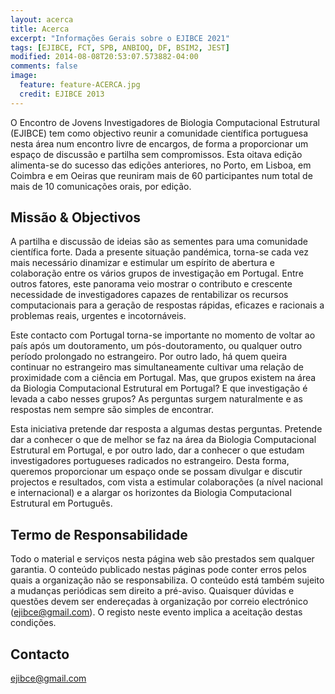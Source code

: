 ```yaml
---
layout: acerca
title: Acerca
excerpt: "Informações Gerais sobre o EJIBCE 2021"
tags: [EJIBCE, FCT, SPB, ANBIOQ, DF, BSIM2, JEST]
modified: 2014-08-08T20:53:07.573882-04:00
comments: false
image:
  feature: feature-ACERCA.jpg
  credit: EJIBCE 2013
---
```


O Encontro de Jovens Investigadores de Biologia Computacional Estrutural (EJIBCE) tem como objectivo
reunir a comunidade científica portuguesa nesta área num encontro livre de encargos, de forma a
proporcionar um espaço de discussão e partilha sem compromissos. Esta oitava edição alimenta-se do sucesso das edições anteriores, no Porto, em Lisboa, em Coimbra e em Oeiras que reuniram mais de 60 participantes num total de mais de 10 comunicações orais, por edição.

## Missão & Objectivos
A partilha e discussão de ideias são as sementes para uma comunidade científica forte. Dada a presente situação pandémica, torna-se cada vez mais necessário dinamizar e estimular um espírito de abertura e colaboração entre os vários grupos de investigação em Portugal. Entre outros fatores, este panorama veio mostrar o contributo e crescente necessidade de investigadores capazes de rentabilizar os recursos computacionais para a geração de respostas rápidas, eficazes e racionais a problemas reais, urgentes e incotornáveis.

Este contacto com Portugal torna-se importante no momento de voltar ao país após um doutoramento, um pós-doutoramento, ou qualquer outro período prolongado no estrangeiro. Por outro lado, há quem queira continuar no estrangeiro mas simultaneamente cultivar uma relação de proximidade com a ciência em Portugal. Mas, que grupos existem na área da Biologia Computacional Estrutural em Portugal? E que investigação é levada a cabo nesses grupos? As perguntas surgem naturalmente e as respostas nem sempre são simples de encontrar.

Esta iniciativa pretende dar resposta a algumas destas perguntas. Pretende dar a conhecer o que de melhor se faz na área da Biologia Computacional Estrutural em Portugal, e por outro lado, dar a conhecer o que estudam investigadores portugueses radicados no estrangeiro. Desta forma, queremos proporcionar um espaço onde se possam divulgar e discutir projectos e resultados, com vista a estimular colaborações (a nível nacional e internacional) e a alargar os horizontes da Biologia Computacional Estrutural em Português.

## Termo de Responsabilidade
Todo o material e serviços nesta página web são prestados sem qualquer garantia. O conteúdo publicado nestas páginas pode conter erros pelos quais a organização não se responsabiliza. O conteúdo está também sujeito a mudanças periódicas sem direito a pré-aviso. Quaisquer dúvidas e questões devem ser endereçadas à organização por correio electrónico (ejibce@gmail.com). O registo neste evento implica a aceitação destas condições.

## Contacto
ejibce@gmail.com